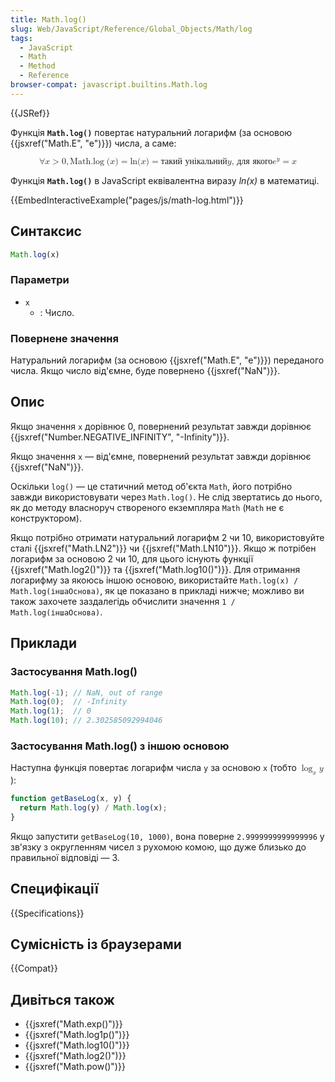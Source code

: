 ```yaml
---
title: Math.log()
slug: Web/JavaScript/Reference/Global_Objects/Math/log
tags:
  - JavaScript
  - Math
  - Method
  - Reference
browser-compat: javascript.builtins.Math.log
---
```

{{JSRef}}

Функція **`Math.log()`** повертає натуральний логарифм (за основою {{jsxref("Math.E", "e")}}) числа, а саме:

<math display="block"><semantics><mrow><mo>∀</mo>
<mi>x</mi>
<mo>></mo>
<mn>0</mn>
<mo>,</mo>
<mstyle mathvariant="monospace"><mrow><mo lspace="0em" rspace="thinmathspace">Math.log</mo>
<mo stretchy="false">(</mo>
<mi>x</mi>
<mo stretchy="false">)</mo>
</mrow></mstyle><mo>=</mo>
<mo lspace="0em" rspace="0em">ln</mo>
<mo stretchy="false">(</mo>
<mi>x</mi>
<mo stretchy="false">)</mo>
<mo>=</mo>
<mtext>такий унікальний</mtext>
<mspace width="thickmathspace"></mspace><mi>y</mi>
<mspace width="thickmathspace"></mspace><mtext>, для якого</mtext>
<mspace width="thickmathspace"></mspace><msup><mi>e</mi>
<mi>y</mi>
</msup><mo>=</mo>
<mi>x</mi>
</mrow><annotation encoding="TeX">\forall x > 0, \mathtt{\operatorname{Math.log}(x)} =
\ln(x) = \text{the unique} \; y \; \text{such that} \; e^y = x</annotation></semantics></math>

Функція **`Math.log()`** в JavaScript еквівалентна виразу _ln(x)_ в математиці.

{{EmbedInteractiveExample("pages/js/math-log.html")}}

## Синтаксис

```js
Math.log(x)
```

### Параметри

- `x`
  - : Число.

### Повернене значення

Натуральний логарифм (за основою {{jsxref("Math.E", "e")}}) переданого числа. Якщо число від'ємне, буде повернено {{jsxref("NaN")}}.

## Опис

Якщо значення `x` дорівнює 0, повернений результат завжди дорівнює {{jsxref("Number.NEGATIVE_INFINITY", "-Infinity")}}.

Якщо значення `x` — від'ємне, повернений результат завжди дорівнює {{jsxref("NaN")}}.

Оскільки `log()` — це статичний метод об'єкта `Math`, його потрібно завжди використовувати через `Math.log()`. Не слід звертатись до нього, як до методу власноруч створеного екземпляра `Math` (`Math` не є конструктором).

Якщо потрібно отримати натуральний логарифм 2 чи 10, використовуйте сталі {{jsxref("Math.LN2")}} чи {{jsxref("Math.LN10")}}. Якщо ж потрібен логарифм за основою 2 чи 10, для цього існують функції {{jsxref("Math.log2()")}} та {{jsxref("Math.log10()")}}. Для отримання логарифму за якоюсь іншою основою, використайте `Math.log(x) / Math.log(іншаОснова)`, як це показано в прикладі нижче; можливо ви також захочете заздалегідь обчислити значення `1 / Math.log(іншаОснова)`.

## Приклади

### Застосування Math.log()

```js
Math.log(-1); // NaN, out of range
Math.log(0);  // -Infinity
Math.log(1);  // 0
Math.log(10); // 2.302585092994046
```

### Застосування Math.log() з іншою основою

Наступна функція повертає логарифм числа `y` за основою `x` (тобто <math><semantics><mrow><msub><mo>log</mo>
<mi>x</mi>
</msub><mi>y</mi>
</mrow><annotation encoding="TeX">\log_x y</annotation>
</semantics></math>):

```js
function getBaseLog(x, y) {
  return Math.log(y) / Math.log(x);
}
```

Якщо запустити `getBaseLog(10, 1000)`, вона поверне `2.9999999999999996` у зв'язку з округленням чисел з рухомою комою, що дуже близько до правильної відповіді — 3.

## Специфікації

{{Specifications}}

## Сумісність із браузерами

{{Compat}}

## Дивіться також

- {{jsxref("Math.exp()")}}
- {{jsxref("Math.log1p()")}}
- {{jsxref("Math.log10()")}}
- {{jsxref("Math.log2()")}}
- {{jsxref("Math.pow()")}}
